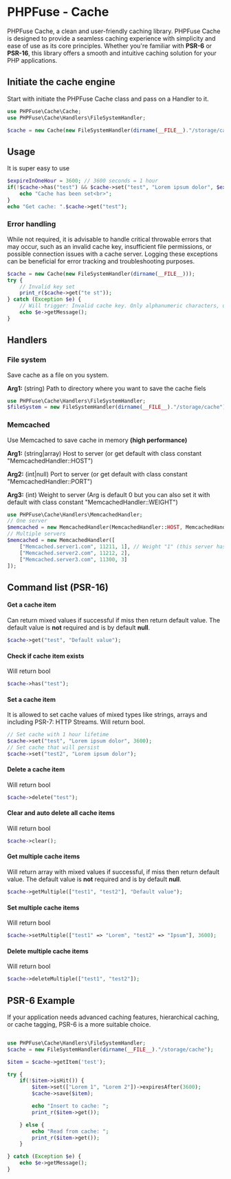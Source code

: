 
# PHPFuse - Cache
PHPFuse Cache, a clean and user-friendly caching library. PHPFuse Cache is designed to provide a seamless caching experience with simplicity and ease of use as its core principles. Whether you're familiar with **PSR-6** or **PSR-16**, this library offers a smooth and intuitive caching solution for your PHP applications.

## Initiate the cache engine
Start with initiate  the PHPFuse Cache class and pass on a Handler to it. 
```php
use PHPFuse\Cache\Cache;
use PHPFuse\Cache\Handlers\FileSystemHandler;

$cache = new Cache(new FileSystemHandler(dirname(__FILE__)."/storage/cache"));
```

## Usage
It is super easy to use
```php
$expireInOneHour = 3600; // 3600 seconds = 1 hour
if(!$cache->has("test") && $cache->set("test", "Lorem ipsum dolor", $expireInOneHour)) {
	echo "Cache has been set<br>";
}
echo "Get cache: ".$cache->get("test");
```
### Error handling
While not required, it is advisable to handle critical throwable errors that may occur, such as an invalid cache key, insufficient file permissions, or possible connection issues with a cache server. Logging these exceptions can be beneficial for error tracking and troubleshooting purposes. 
```php
$cache = new Cache(new FileSystemHandler(dirname(__FILE__)));
try {
	// Invalid key set
	print_r($cache->get("te st"));
} catch (Exception $e) {
	// Will trigger: Invalid cache key. Only alphanumeric characters, underscores, and dots are allowed.
	echo $e->getMessage();
}
```

## Handlers

### File system
Save cache as a file on you system.

**Arg1:** (string) Path to directory where you want to save the cache fiels
```php
use PHPFuse\Cache\Handlers\FileSystemHandler;
$fileSystem = new FileSystemHandler(dirname(__FILE__)."/storage/cache");
```

### Memcached
Use Memcached to save cache in memory **(high performance)**

**Arg1:** (string|array) Host to server (or get default with class constant "MemcachedHandler::HOST")

**Arg2:** (int|null) Port to server (or get default with class constant "MemcachedHandler::PORT")

**Arg3:** (int) Weight to server (Arg is default 0 but you can also set it with default with class constant "MemcachedHandler::WEIGHT")
```php
use PHPFuse\Cache\Handlers\MemcachedHandler;
// One server
$memcached = new MemcachedHandler(MemcachedHandler::HOST, MemcachedHandler::PORT, MemcachedHandler::WEIGHT);
// Multiple servers
$memcached = new MemcachedHandler([
	["Memcached.server1.com", 11211, 1], // Weight "1" (this server has priority)
	["Memcached.server2.com", 11212, 2],
	["Memcached.server3.com", 11300, 3]
]);
```

## Command list (PSR-16)
#### Get a cache item
Can return mixed values if successful if miss then return default value. The default value is **not** required and is by default **null**.
```php
$cache->get("test", "Default value");
```
#### Check if cache item exists
Will return bool
```php
$cache->has("test");
```
#### Set a cache item
It is allowed to set cache values of mixed types like strings, arrays and including PSR-7: HTTP Streams. Will return bool.
```php
// Set cache with 1 hour lifetime
$cache->set("test", "Lorem ipsum dolor", 3600);
// Set cache that will persist
$cache->set("test2", "Lorem ipsum dolor");
```
#### Delete a cache item
Will return bool
```php
$cache->delete("test");
```
#### Clear and auto delete all cache items
Will return bool
```php
$cache->clear();
```
#### Get multiple cache items
Will return array with mixed values if successful, if miss then return default value. The default value is **not** required and is by default **null**.
```php
$cache->getMultiple(["test1", "test2"], "Default value");
```
#### Set multiple cache items
Will return bool 
```php
$cache->setMultiple(["test1" => "Lorem", "test2" => "Ipsum"], 3600);
```
#### Delete multiple cache items
Will return bool
```php
$cache->deleteMultiple(["test1", "test2"]);
```
## PSR-6 Example
If your application needs advanced caching features, hierarchical caching, or cache tagging, PSR-6 is a more suitable choice.
```php

use PHPFuse\Cache\Handlers\FileSystemHandler;
$cache = new FileSystemHandler(dirname(__FILE__)."/storage/cache");

$item = $cache->getItem('test');

try {
	if(!$item->isHit()) {
		$item->set(["Lorem 1", "Lorem 2"])->expiresAfter(3600);
		$cache->save($item);

		echo "Insert to cache: ";
		print_r($item->get());

	} else {
		echo "Read from cache: ";
		print_r($item->get());
	}

} catch (Exception $e) {
	echo $e->getMessage();
}
```
